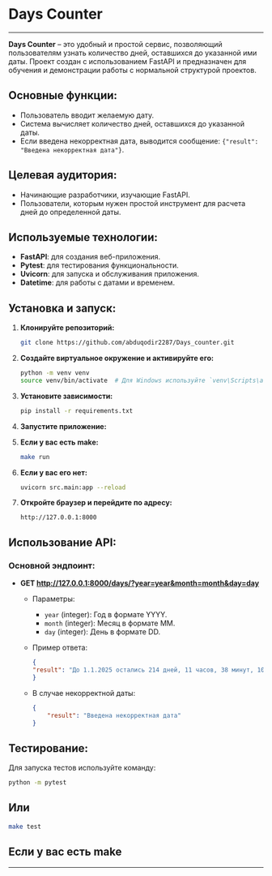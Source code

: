 # Days Counter

---------------------------------------------------------------

**Days Counter** – это удобный и простой сервис, позволяющий пользователям узнать количество дней, оставшихся до указанной ими даты. Проект создан с использованием FastAPI и предназначен для обучения и демонстрации работы с нормальной структурой проектов.

## Основные функции:

- Пользователь вводит желаемую дату.
- Система вычисляет количество дней, оставшихся до указанной даты.
- Если введена некорректная дата, выводится сообщение: `{"result": "Введена некорректная дата"}`.

## Целевая аудитория:

- Начинающие разработчики, изучающие FastAPI.
- Пользователи, которым нужен простой инструмент для расчета дней до определенной даты.

## Используемые технологии:

- **FastAPI**: для создания веб-приложения.
- **Pytest**: для тестирования функциональности.
- **Uvicorn**: для запуска и обслуживания приложения.
- **Datetime**: для работы с датами и временем.

## Установка и запуск:

1. **Клонируйте репозиторий:**
    ```bash
    git clone https://github.com/abduqodir2287/Days_counter.git
    ```

2. **Создайте виртуальное окружение и активируйте его:**
    ```bash
    python -m venv venv
    source venv/bin/activate  # Для Windows используйте `venv\Scripts\activate`
    ```

3. **Установите зависимости:**
    ```bash
    pip install -r requirements.txt
    ```

4. **Запустите приложение:**
4. **Если у вас есть make:**
    ```bash
   make run
    ```
4. **Если у вас его нет:**
    ```bash
    uvicorn src.main:app --reload
    ```

5. **Откройте браузер и перейдите по адресу:**
    ```
    http://127.0.0.1:8000
    ```

## Использование API:

### Основной эндпоинт:
- **GET http://127.0.0.1:8000/days/?year=year&month=month&day=day**
    - Параметры:
        - `year` (integer): Год в формате YYYY.
        - `month` (integer): Месяц в формате MM.
        - `day` (integer): День в формате DD.
    - Пример ответа:
        ```json
        {
        "result": "До 1.1.2025 остались 214 дней, 11 часов, 38 минут, 10 секунд."
        }
        ```

    - В случае некорректной даты:
        ```json
        {
            "result": "Введена некорректная дата"
        }
        ```

## Тестирование:

Для запуска тестов используйте команду:
```bash
python -m pytest 
```
## Или
```bash
make test 
```
## Если у вас есть make
__________________________________________________________________
